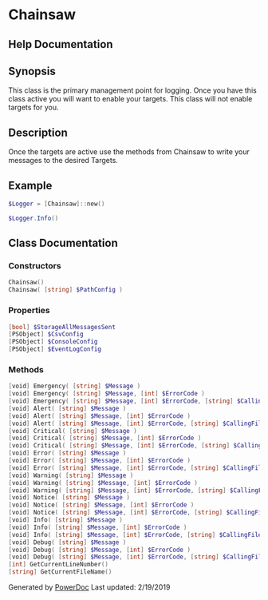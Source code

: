 # Chainsaw

## Help Documentation

## Synopsis

This class is the primary management point for logging.  Once you have this class active you will want to enable your targets.  This class will not enable targets for you.

## Description

Once the targets are active use the methods from Chainsaw to write your messages to the desired Targets.

## Example

```PowerShell
$Logger = [Chainsaw]::new()

$Logger.Info()

```

## Class Documentation

### Constructors

```PowerShell
Chainsaw()
Chainsaw( [string] $PathConfig )
```

### Properties

```PowerShell
[bool] $StorageAllMessagesSent
[PSObject] $CsvConfig
[PSObject] $ConsoleConfig
[PSObject] $EventLogConfig
```

### Methods

```PowerShell
[void] Emergency( [string] $Message )
[void] Emergency( [string] $Message, [int] $ErrorCode )
[void] Emergency( [string] $Message, [int] $ErrorCode, [string] $CallingFile, [int] $LineNumber)
[void] Alert( [string] $Message )
[void] Alert( [string] $Message, [int] $ErrorCode )
[void] Alert( [string] $Message, [int] $ErrorCode, [string] $CallingFile, [int] $LineNumber)
[void] Critical( [string] $Message )
[void] Critical( [string] $Message, [int] $ErrorCode )
[void] Critical( [string] $Message, [int] $ErrorCode, [string] $CallingFile, [int] $LineNumber)
[void] Error( [string] $Message )
[void] Error( [string] $Message, [int] $ErrorCode )
[void] Error( [string] $Message, [int] $ErrorCode, [string] $CallingFile, [int] $LineNumber)
[void] Warning( [string] $Message )
[void] Warning( [string] $Message, [int] $ErrorCode )
[void] Warning( [string] $Message, [int] $ErrorCode, [string] $CallingFile, [int] $LineNumber)
[void] Notice( [string] $Message )
[void] Notice( [string] $Message, [int] $ErrorCode )
[void] Notice( [string] $Message, [int] $ErrorCode, [string] $CallingFile, [int] $LineNumber)
[void] Info( [string] $Message )
[void] Info( [string] $Message, [int] $ErrorCode )
[void] Info( [string] $Message, [int] $ErrorCode, [string] $CallingFile, [int] $LineNumber)
[void] Debug( [string] $Message )
[void] Debug( [string] $Message, [int] $ErrorCode )
[void] Debug( [string] $Message, [int] $ErrorCode, [string] $CallingFile, [int] $LineNumber)
[int] GetCurrentLineNumber()
[string] GetCurrentFileName()
```

Generated by [PowerDoc](https://github.com/luther38/PowerDoc)
Last updated: 2/19/2019
